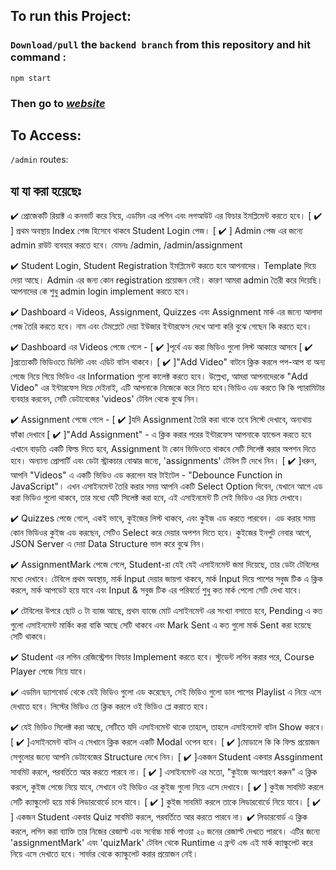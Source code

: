 ## To run this Project:

### `Download/pull` the `backend branch` from this repository and hit command :

```
npm start
```

### Then go to _[website](https://learnwithsumit.com)_

## To Access:

`/admin` routes:

## যা যা করা হয়েছেঃ

:heavy_check_mark: প্রোজেকটি রিয়াক্ট এ কনভার্ট করে নিয়ে, এডমিন এর লগিন এবং লগআউট এর ফিচার ইমপ্লিমেন্ট করতে হবে।
[ :heavy_check_mark: ] প্রথম অবস্থায় Index পেজ হিসেবে থাকবে Student Login পেজ।
[ :heavy_check_mark: ] Admin পেজ এর জন্যে admin রাউট ব্যবহার করতে হবে। যেমনঃ /admin, /admin/assignment

:heavy_check_mark: Student Login, Student Registration ইমপ্লিমেন্ট করতে হবে আপনাদের। Template দিয়ে দেয়া আছে। Admin এর জন্য কোন registration প্রয়োজন নেই। কারণ আমরা admin তৈরী করে দিয়েছি। আপনাদের কে শুধু admin login implement করতে হবে।

:heavy_check_mark: Dashboard এ Videos, Assignment, Quizzes এবং Assignment মার্ক এর জন্যে আলাদা পেজ তৈরি করতে হবে। নাম এবং টেমপ্লেটে দেয়া ইউজার ইন্টারফেস দেখে আশা করি বুঝে গেছেন কি করতে হবে।

:heavy_check_mark: Dashboard এর Videos পেজে গেলে -
[ :heavy_check_mark: ]পূর্বে এড করা ভিডিও গুলো লিস্ট আকারে আসবে
[ :heavy_check_mark: ]প্রত্যেকটি ভিডিওতে ডিলিট এবং এডিট বাটন থাকবে।
[ :heavy_check_mark: ]"Add Video" বাটনে ক্লিক করলে পপ-আপ বা অন্য পেজে নিয়ে গিয়ে ভিডিও এর Information গুলো কালেক্ট করতে হবে। উল্লেখ্য, আমরা আপনাদেরকে "Add Video" এর ইন্টারফেস দিয়ে দেইনাই, এটি আপনাকে নিজেকে করে নিতে হবে।ভিডিও এড করতে কি কি প্যারামিটার ব্যবহার করবেন, সেটি ডেটাবেজের 'videos' টেবিল থেকে বুঝে নিন।

:heavy_check_mark: Assignment পেজে গেলে -
[ :heavy_check_mark: ]যদি Assignment তৈরি করা থাকে তবে লিস্টে দেখাবে, অন্যথায় ফাঁকা দেখাবে
[ :heavy_check_mark: ]"Add Assignment" - এ ক্লিক করার পরের ইন্টারফেস আপনাকে হ্যান্ডেল করতে হবে
এখানে বাড়তি একটি ফিল্ড দিতে হবে, Assignment টা কোন ভিডিওতে থাকবে সেটি সিলেক্ট করার অপশন দিতে হবে।
অন্যান্য প্রোপার্টি এবং ডেটা স্ট্রাকচার বোঝার জন্যে, 'assignments' টেবিল টি দেখে নিন।
[ :heavy_check_mark: ]ধরুন, আপনি "Videos" এ একটি ভিডিও এড করলেন যার টাইটেল - "Debounce Function in JavaScript"। এখন এসাইনমেন্ট তৈরি করার সময় আপনি একটি Select Option দিবেন, যেখানে আগে এড করা ভিডিও গুলো থাকবে, তার মধ্যে যেটি সিলেক্ট করা হবে, এই এসাইনমেন্ট টি সেই ভিডিও এর নিচে দেখাবে।

:heavy_check_mark: Quizzes পেজে গেলে, একই ভাবে, কুইজের লিস্ট থাকবে, এবং কুইজ এড করতে পারবেন। এড করার সময় কোন ভিডিওর কুইজ এড করছেন, সেটিও Select করে দেয়ার অপশন দিতে হবে। কুইজের ইনপুট নেবার আগে, JSON Server এ দেয়া Data Structure ভাল করে বুঝে নিন।

:heavy_check_mark: AssignmentMark পেজে গেলে, Student-রা যেই যেই এসাইনমেন্ট জমা দিয়েছে, তার ডেটা টেবিলের মধ্যে দেখাবে। টেবিলে প্রথম অবস্থায়, মার্ক Input দেয়ার জায়গা থাকবে, মার্ক Input দিয়ে পাশের সবুজ টিক এ ক্লিক করলে, মার্ক আপডেট হয়ে যাবে এবং Input & সবুজ টিক এর পরিবর্তে শুধু কত মার্ক পেলো সেটি দেখা যাবে।

:heavy_check_mark: টেবিলের উপরে ছোট ৩ টা ব্যাজ আছে, প্রথম ব্যাজে মোট এসাইনমেন্ট এর সংখ্যা বসাতে হবে, Pending এ কত গুলো এসাইনমেন্ট মার্কিং করা বাকি আছে সেটি থাকবে এবং Mark Sent এ কত গুলো মার্ক Sent করা হয়েছে সেটি থাকবে।

:heavy_check_mark: Student এর লগিন রেজিস্ট্রেশন ফিচার Implement করতে হবে। স্টুডেন্ট লগিন করার পরে, Course Player পেজে নিয়ে যাবে।

:heavy_check_mark: এডমিন ড্যাশবোর্ড থেকে যেই ভিডিও গুলো এড করেছেন, সেই ভিডিও গুলো ডান পাশের Playlist এ নিয়ে এসে দেখাতে হবে। লিস্টের ভিডিও তে ক্লিক করলে ওই ভিডিও প্লে করাতে হবে।

:heavy_check_mark: যেই ভিডিও সিলেক্ট করা আছে, সেটিতে যদি এসাইনমেন্ট থাকে তাহলে, তাহলে এসাইনমেন্ট বাটন Show করবে।
[ :heavy_check_mark: ]এসাইনমেন্ট বাটন এ সেখানে ক্লিক করলে একটি Modal ওপেন হবে।
[ :heavy_check_mark: ]মোডালে কি কি ফিল্ড প্রয়োজন সেগুলোর জন্যে আপনি ডেটাবেজের Structure দেখে নিন।
[ :heavy_check_mark: ]একজন Student একবার Assginment সাবমিট করলে, পরবর্তিতে আর করতে পারবে না।
[ :heavy_check_mark: ] এসাইনমেন্ট এর মতো, "কুইজে অংশগ্রহণ করুন" এ ক্লিক করলে, কুইজ পেজে নিয়ে যাবে, সেখানে ওই ভিডিও এর কুইজ গুলো নিয়ে এসে দেখাবে।
[ :heavy_check_mark: ] কুইজ সাবমিট করলে সেটি ক্যাল্কুলেট হয়ে মার্ক লিডারবোর্ডে চলে যাবে।
[ :heavy_check_mark: ] কুইজ সাবমিট করলে তাকে লিডারবোর্ডে নিয়ে যাবে।
[ :heavy_check_mark: ] একজন Student একবার Quiz সাবমিট করলে, পরবর্তিতে আর করতে পারবে না।
:heavy_check_mark: লিডারবোর্ড এ ক্লিক করলে, লগিন করা ব্যাক্তি তার নিজের রেজাল্ট এবং সর্বোচ্চ মার্ক পাওয়া ২০ জনের রেজাল্ট দেখতে পারবে। এটির জন্যে 'assignmentMark' এবং 'quizMark' টেবিল থেকে Runtime এ ফ্রন্ট এন্ড এই মার্ক ক্যাল্কুলেট করে নিয়ে এসে দেখাতে হবে। সার্ভার থেকে ক্যাল্কুলেট করার প্রয়োজন নেই।
